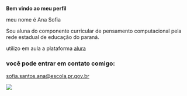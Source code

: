 **Bem vindo ao meu perfil**

meu nome é Ana Sofia

Sou aluna do componente curricular de pensamento computacional pela rede estadual de educação do paraná. 

utilizo em aula a plataforma [alura](https.//www.alura.com.br/)

### você pode entrar em contato comigo:
 
sofia.santos.ana@escola.pr.gov.br

![](https://tenor.com/pt-BR/view/butterfly-blue-flying-gif-15981276](https://media1.tenor.com/m/kC5C2jxymcIAAAAC/butterfly-blue.gif))
